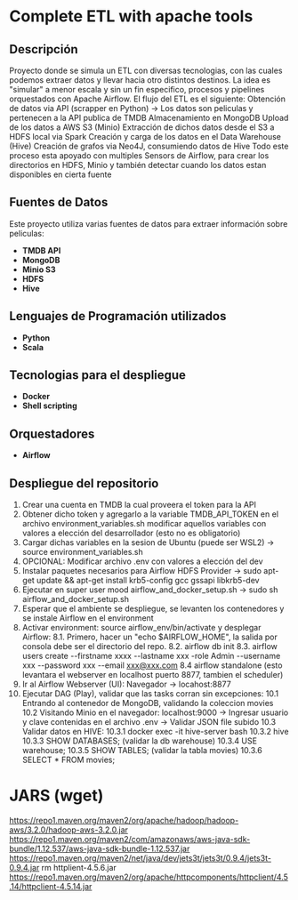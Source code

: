 # Complete ETL with apache tools

## Descripción
Proyecto donde se simula un ETL con diversas tecnologias, con las cuales podemos extraer datos y llevar hacia otro distintos destinos.
La idea es "simular" a menor escala y sin un fin especifico, procesos y pipelines orquestados con Apache Airflow. 
El flujo del ETL es el siguiente:
    Obtención de datos via API (scrapper en Python) -> Los datos son peliculas y pertenecen a la API publica de TMDB 
    Almacenamiento en MongoDB
    Upload de los datos a AWS S3 (Minio)
    Extracción de dichos datos desde el S3 a HDFS local via Spark
    Creación y carga de los datos en el Data Warehouse (Hive)
    Creación de grafos via Neo4J, consumiendo datos de Hive
Todo este proceso esta apoyado con multiples Sensors de Airflow, para crear los directorios en HDFS, Minio y también detectar cuando
los datos estan disponibles en cierta fuente

## Fuentes de Datos
Este proyecto utiliza varias fuentes de datos para extraer información sobre peliculas:

- **TMDB API**
- **MongoDB**
- **Minio S3**
- **HDFS**
- **Hive**

## Lenguajes de Programación utilizados
- **Python**
- **Scala**

## Tecnologias para el despliegue
- **Docker**
- **Shell scripting**

## Orquestadores
- **Airflow**


## Despliegue del repositorio ##
1. Crear una cuenta en TMDB la cual proveera el token para la API
2. Obtener dicho token y agregarlo a la variable TMDB_API_TOKEN en el archivo environment_variables.sh
    modificar aquellos variables con valores a elección del desarrollador (esto no es obligatorio)
3. Cargar dichas variables en la sesion de Ubuntu (puede ser WSL2) -> source environment_variables.sh
4. OPCIONAL: Modificar archivo .env con valores a elección del dev
5. Instalar paquetes necesarios para Airflow HDFS Provider -> sudo apt-get update && apt-get install krb5-config gcc gssapi libkrb5-dev
6. Ejecutar en super user mood airflow_and_docker_setup.sh -> sudo sh airflow_and_docker_setup.sh
7. Esperar que el ambiente se despliegue, se levanten los contenedores y se instale Airflow en el environment
8. Activar environment: source airflow_env/bin/activate y desplegar Airflow:
    8.1. Primero, hacer un "echo $AIRFLOW_HOME", la salida por consola debe ser el directorio del repo.
    8.2. airflow db init
    8.3. airflow users create --firstname xxxx --lastname xxx -role Admin --username xxx --password xxx --email xxx@xxx.com
    8.4 airflow standalone (esto levantara el webserver en localhost puerto 8877, tambien el scheduler)
9. Ir al Airflow Webserver (UI): Navegador -> locahost:8877
10. Ejecutar DAG (Play), validar que las tasks corran sin excepciones:
    10.1 Entrando al contenedor de MongoDB, validando la coleccion movies
    10.2 Visitando Minio en el navegador: localhost:9000 -> Ingresar usuario y clave contenidas en el archivo .env -> Validar JSON file     subido
    10.3 Validar datos en HIVE:
            10.3.1 docker exec -it hive-server bash
            10.3.2 hive
            10.3.3 SHOW DATABASES; (validar la db warehouse)
            10.3.4 USE warehouse;
            10.3.5 SHOW TABLES; (validar la tabla movies)
            10.3.6 SELECT * FROM movies;


# JARS (wget)
https://repo1.maven.org/maven2/org/apache/hadoop/hadoop-aws/3.2.0/hadoop-aws-3.2.0.jar
https://repo1.maven.org/maven2/com/amazonaws/aws-java-sdk-bundle/1.12.537/aws-java-sdk-bundle-1.12.537.jar
https://repo1.maven.org/maven2/net/java/dev/jets3t/jets3t/0.9.4/jets3t-0.9.4.jar
rm httplient-4.5.6.jar
https://repo1.maven.org/maven2/org/apache/httpcomponents/httpclient/4.5.14/httpclient-4.5.14.jar

